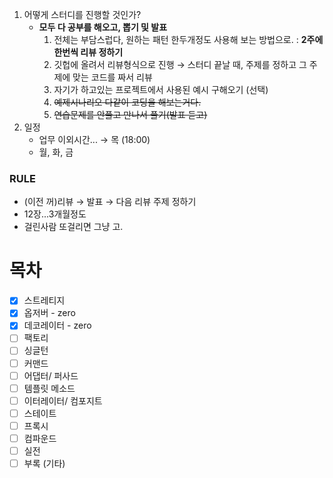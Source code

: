 1. 어떻게 스터디를 진행할 것인가?
   - **모두 다 공부를 해오고, 뽑기 및 발표**
     1. 전체는 부담스럽다, 원하는 패턴 한두개정도 사용해 보는 방법으로. : **2주에 한번씩 리뷰 정하기**
     2. 깃헙에 올려서 리뷰형식으로 진행 → 스터디 끝날 때, 주제를 정하고 그 주제에 맞는 코드를 짜서 리뷰
     3. 자기가 하고있는 프로젝트에서 사용된 예시 구해오기 (선택)
     4. ~~예제시나리오 다같이 코딩을 해보는거다.~~
     5. ~~연습문제를 안풀고 만나서 풀기(발표 듣고)~~
2. 일정
   - 업무 이외시간... → 목 (18:00)
   - 월, 화, 금

### RULE

- (이전 꺼)리뷰 → 발표 → 다음 리뷰 주제 정하기
- 12장...3개월정도
- 걸린사람 또걸리면 그냥 고.



# 목차

- [x] 스트레티지
- [x] 옵저버 - zero
- [x] 데코레이터 - zero
- [ ] 팩토리
- [ ] 싱글턴
- [ ] 커맨드
- [ ] 어댑터/ 퍼사드
- [ ] 템플릿 메소드
- [ ] 이터레이터/ 컴포지트
- [ ] 스테이트
- [ ] 프록시
- [ ] 컴파운드
- [ ] 실전
- [ ] 부록 (기타)
